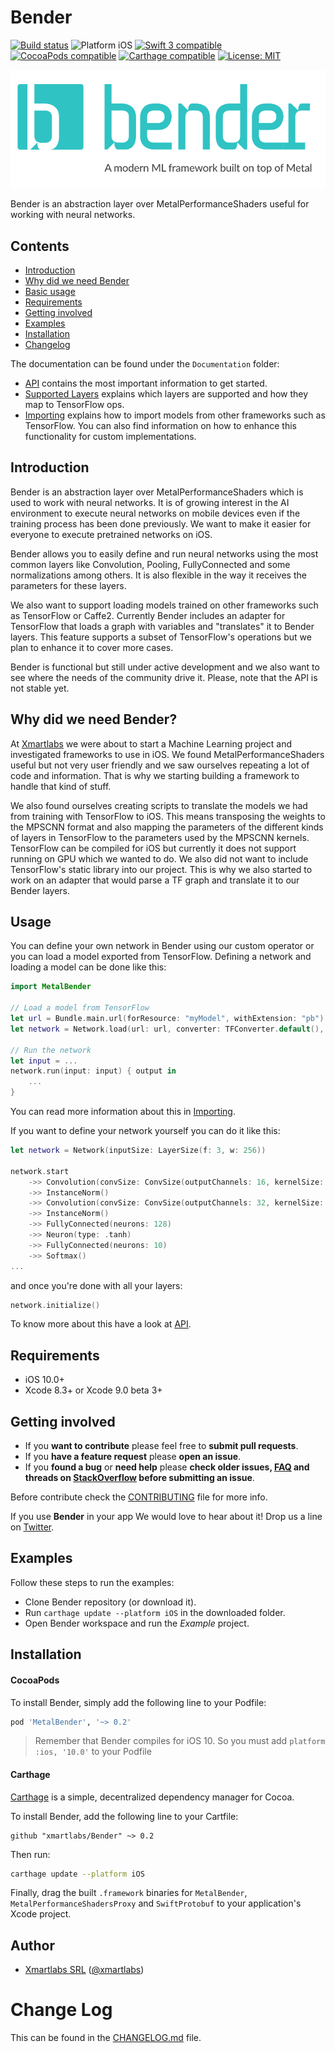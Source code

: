 # Bender

<p align="left">
<a href="https://travis-ci.org/xmartlabs/Bender"><img src="https://travis-ci.org/xmartlabs/Bender.svg?branch=master" alt="Build status" /></a>
<img src="https://img.shields.io/badge/platform-iOS-blue.svg?style=flat" alt="Platform iOS" />
<a href="https://developer.apple.com/swift"><img src="https://img.shields.io/badge/swift3-compatible-4BC51D.svg?style=flat" alt="Swift 3 compatible" /></a>
<!-- <a href="https://github.com/Carthage/Carthage"><img src="https://img.shields.io/badge/Carthage-compatible-4BC51D.svg?style=flat" alt="Carthage compatible" /></a> -->
<a href="https://cocoapods.org/pods/MetalBender"><img src="https://img.shields.io/cocoapods/v/MetalBender.svg" alt="CocoaPods compatible" /></a>
<a href="https://github.com/Carthage/Carthage"><img src="https://img.shields.io/badge/Carthage-compatible-4BC51D.svg?style=flat" alt="Carthage compatible" /></a>
<a href="https://raw.githubusercontent.com/xmartlabs/Bender/master/LICENSE"><img src="http://img.shields.io/badge/license-MIT-blue.svg?style=flat" alt="License: MIT" /></a>
</p>

![Bender](Documentation/Media/Artboard.png)

Bender is an abstraction layer over MetalPerformanceShaders useful for working with neural networks.

## Contents
* [Introduction](#introduction)
* [Why did we need Bender](#why)
* [Basic usage](#basic-usage)
* [Requirements](#requirements)
* [Getting involved](#getting-involved)
* [Examples](#examples)
* [Installation](#installation)
* [Changelog](#changelog)

The documentation can be found under the `Documentation` folder:
* [API](Documentation/API.md) contains the most important information to get started.
* [Supported Layers] explains which layers are supported and how they map to TensorFlow ops.
* [Importing] explains how to import models from other frameworks such as TensorFlow. You can also find information on how to enhance this functionality for custom implementations.

## Introduction

Bender is an abstraction layer over MetalPerformanceShaders which is used to work with neural networks. It is of growing interest in the AI environment to execute neural networks on mobile devices even if the training process has been done previously. We want to make it easier for everyone to execute pretrained networks on iOS.

Bender allows you to easily define and run neural networks using the most common layers like Convolution, Pooling, FullyConnected and some normalizations among others. It is also flexible in the way it receives the parameters for these layers.

We also want to support loading models trained on other frameworks such as TensorFlow or Caffe2. Currently Bender includes an adapter for TensorFlow that loads a graph with variables and "translates" it to Bender layers. This feature supports a subset of TensorFlow's operations but we plan to enhance it to cover more cases.

Bender is functional but still under active development and we also want to see where the needs of the community drive it. Please, note that the API is not stable yet.

## Why did we need Bender? <a name="why"></a>

At [Xmartlabs] we were about to start a Machine Learning project and investigated frameworks to use in iOS. We found MetalPerformanceShaders useful but not very user friendly and we saw ourselves repeating a lot of code and information. That is why we starting building a framework to handle that kind of stuff.

We also found ourselves creating scripts to translate the models we had from training with TensorFlow to iOS. This means transposing the weights to the MPSCNN format and also mapping the parameters of the different kinds of layers in TensorFlow to the parameters used by the MPSCNN kernels. TensorFlow can be compiled for iOS but currently it does not support running on GPU which we wanted to do. We also did not want to include TensorFlow's static library into our project. This is why we also started to work on an adapter that would parse a TF graph and translate it to our Bender layers.

## Usage

You can define your own network in Bender using our custom operator or you can load a model exported from TensorFlow. Defining a network and loading a model can be done like this:

```swift
import MetalBender

// Load a model from TensorFlow
let url = Bundle.main.url(forResource: "myModel", withExtension: "pb")!
let network = Network.load(url: url, converter: TFConverter.default(), inputSize: LayerSize(f: 3, w: 256))

// Run the network
let input = ...
network.run(input: input) { output in
    ...
}
```

You can read more information about this in [Importing](Documentation/Importing.md).

If you want to define your network yourself you can do it like this:

```swift
let network = Network(inputSize: LayerSize(f: 3, w: 256))

network.start
    ->> Convolution(convSize: ConvSize(outputChannels: 16, kernelSize: 3, stride: 2))
    ->> InstanceNorm()
    ->> Convolution(convSize: ConvSize(outputChannels: 32, kernelSize: 3, stride: 2), neuronType: .relu)
    ->> InstanceNorm()
    ->> FullyConnected(neurons: 128)
    ->> Neuron(type: .tanh)
    ->> FullyConnected(neurons: 10)
    ->> Softmax()
...
```

and once you're done with all your layers:

```swift
network.initialize()
```

To know more about this have a look at [API](Documentation/API.md).


## Requirements

* iOS 10.0+
* Xcode 8.3+ or Xcode 9.0 beta 3+

## Getting involved

* If you **want to contribute** please feel free to **submit pull requests**.
* If you **have a feature request** please **open an issue**.
* If you **found a bug** or **need help** please **check older issues, [FAQ](#faq) and threads on [StackOverflow](https://stackoverflow.com) before submitting an issue**.

Before contribute check the [CONTRIBUTING] file for more info.

If you use **Bender** in your app We would love to hear about it! Drop us a line on [Twitter](https://twitter.com/xmartlabs).

## Examples

Follow these steps to run the examples:
* Clone Bender repository (or download it).
* Run `carthage update --platform iOS` in the downloaded folder.
* Open Bender workspace and run the *Example* project.

## Installation

#### CocoaPods

To install Bender, simply add the following line to your Podfile:

```ruby
pod 'MetalBender', '~> 0.2'
```

> Remember that Bender compiles for iOS 10. So you must add `platform :ios, '10.0'` to your Podfile

#### Carthage

[Carthage](https://github.com/Carthage/Carthage) is a simple, decentralized dependency manager for Cocoa.

To install Bender, add the following line to your Cartfile:

```ogdl
github "xmartlabs/Bender" ~> 0.2
```

Then run:

```bash
carthage update --platform iOS
```

Finally, drag the built `.framework` binaries for `MetalBender`, `MetalPerformanceShadersProxy` and `SwiftProtobuf` to your application's Xcode project.

## Author

* [Xmartlabs SRL](https://github.com/xmartlabs) ([@xmartlabs](https://twitter.com/xmartlabs))


# Change Log

This can be found in the [CHANGELOG.md](CHANGELOG.md) file.

<!-- Links -->
[Xmartlabs]: http://xmartlabs.com
[Importing]: Documentation/Importing.md
[CONTRIBUTING]: https://github.com/xmartlabs/Bender/blob/master/CONTRIBUTING.md
[API]: Documentation/API.md
[Supported Layers]: Documentation/Supported_Layers.md
